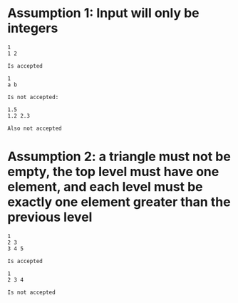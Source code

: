 # Assumption 1: Input will only be integers

```
1 
1 2

Is accepted

1
a b

Is not accepted:

1.5 
1.2 2.3

Also not accepted
```


# Assumption 2: a triangle must not be empty, the top level must have one element, and each level must be exactly one element greater than the previous level

```
1
2 3
3 4 5

Is accepted

1
2 3 4

Is not accepted
```